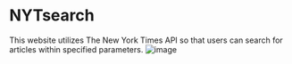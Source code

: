 # NYTsearch
This website utilizes The New York Times API so that users can search for articles within specified parameters. 
![image](https://user-images.githubusercontent.com/69592367/95276355-feae3880-0818-11eb-9f68-64ab9e01d555.png)
